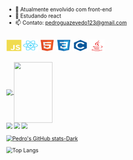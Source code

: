 
- 🔭 Atualmente envolvido com front-end
- 🌱 Estudando react
- 📫 Contato: pedroguazevedo123@gmail.com


<div style="display: inline_block"><br>
  <img align="center" alt="Pedro-Js" height="30" width="40" src="https://raw.githubusercontent.com/devicons/devicon/master/icons/javascript/javascript-plain.svg">
  <img align="center" alt="Pedro-React" height="30" width="40" src="https://raw.githubusercontent.com/devicons/devicon/master/icons/react/react-original.svg">
  <img align="center" alt="Pedro-HTML" height="30" width="40" src="https://raw.githubusercontent.com/devicons/devicon/master/icons/html5/html5-original.svg">
  <img align="center" alt="Pedro-CSS" height="30" width="40" src="https://raw.githubusercontent.com/devicons/devicon/master/icons/css3/css3-original.svg">
  <img align="center" alt="Pedro-C" height="30" width="40" src="https://raw.githubusercontent.com/devicons/devicon/master/icons/c/c-plain.svg">
  <img align="center" alt="Pedro-Java" height="30" width="40" src="https://raw.githubusercontent.com/devicons/devicon/master/icons/java/java-plain.svg">
</div>
  
  ##

 <div>
<a href="https://github.com/vicotirah">
<img height="160em" align="center" src="https://github-readme-stats.vercel.app/api?username=vicotirah&show_icons=true&theme=dracula&include_all_commits=true&count_private=true&rank_icon=github"/>
<img height="160em" width=45% align="center" src="https://github-readme-stats.vercel.app/api/top-langs/?username=vicotirah&layout=compact&langs_count=16&theme=dracula"/>
</a>
</div>

<div> 
  <a href="https://www.instagram.com/pedro_guedes.pga/" target="_blank"><img src="https://img.shields.io/badge/-Instagram-%23E4405F?style=for-the-badge&logo=instagram&logoColor=white" target="_blank"></a>
  <a href = "mailto:pedroguazevedo123@gmail.com"><img src="https://img.shields.io/badge/-Gmail-%23333?style=for-the-badge&logo=gmail&logoColor=white" target="_blank"></a>
  <a href="https://www.linkedin.com/in/pedro-guedes-de-azevedo-70aa84265/" target="_blank"><img src="https://img.shields.io/badge/-LinkedIn-%230077B5?style=for-the-badge&logo=linkedin&logoColor=white" target="_blank"></a> 
</div>

[![Pedro's GitHub stats-Dark](https://github-readme-stats.vercel.app/api?username=pedro-guedes-de-azevedo\&show_icons=true\&theme=dark#gh-dark-mode-only)](https://github.com/pedro-guedes-de-azevedo/github-readme-stats#responsive-card-theme#gh-dark-mode-only)

![Top Langs](https://github-readme-stats.vercel.app/api/top-langs/?username=pedro-guedes-de-azevedo&layout=compact)

